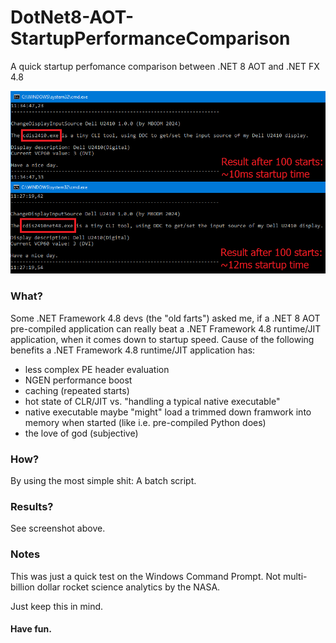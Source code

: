 # DotNet8-AOT-StartupPerformanceComparison
A quick startup perfomance comparison between .NET 8 AOT and .NET FX 4.8

![WADH](screenshot.png)

### What?

Some .NET Framework 4.8 devs (the "old farts") asked me, if a .NET 8 AOT pre-compiled application can really beat a .NET Framework 4.8 runtime/JIT application, when it comes down to startup speed. Cause of the following benefits a .NET Framework 4.8 runtime/JIT application has:

- less complex PE header evaluation
- NGEN performance boost
- caching (repeated starts)
- hot state of CLR/JIT vs. "handling a typical native executable"
- native executable maybe "might" load a trimmed down framwork into memory when started (like i.e. pre-compiled Python does)
- the love of god (subjective)

### How?

By using the most simple shit: A batch script.

### Results?

See screenshot above.

### Notes

This was just a quick test on the Windows Command Prompt. Not multi-billion dollar rocket science analytics by the NASA.

Just keep this in mind.

#### Have fun.
